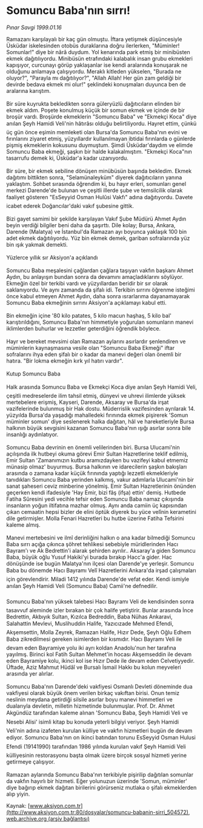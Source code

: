 # Somuncu Baba'nın sırrı!

*Pınar Savgi 1999.01.16*

<div class="pNewsDetailMainContent" itemprop="articleBody">
 Ramazanı karşılayalı bir kaç gün olmuştu. İftara yetişmek düşüncesiyle Üsküdar iskelesinden otobüs duraklarına doğru ilerlerken, "Müminler! Somunlar!" diye bir nârâ duydum. Yol kenarında park etmiş bir minibüsten ekmek dağıtılıyordu. Minibüsün etrafındaki kalabalık insan grubu ekmekleri kapışıyor, curcunayı görüp yaklaşanlar ise kendi aralarında konuşarak ne olduğunu anlamaya çalışıyordu. Meraklı kitleden yükselen, "Burada ne oluyor?", "Parayla mı dağıtılıyor?", "Allah Allah! Her gün zam geldiği bir devirde bedava ekmek mi olur!" şeklindeki konuşmaları duyunca ben de aralarına karıştım.
 <br/>
 <br/>
 Bir süre kuyrukta bekledikten sonra güleryüzlü dağıtıcıların elinden bir ekmek aldım. Poşete konulmuş küçük bir somun ekmek ve içinde de bir broşür vardı. Broşürde ekmeklerin "Somuncu Baba" ve "Ekmekçi Koca" diye anılan Şeyh Hamidi Veli'nin hâtırâsı olduğu belirtiliyordu. Hayret ettim, çünkü üç gün önce eşimin memleketi olan Bursa'da Somuncu Baba'nın evini ve fırınlarını ziyaret etmiş, yüzyıllardır kullanılmayan ibtidai fırınlarda o günlerde pişmiş ekmeklerin kokusunu duymuştum. Şimdi Üsküdar'daydım ve elimde Somuncu Baba ekmeği, şaşkın bir halde kalakalmıştım. "Ekmekçi Koca"nın tasarrufu demek ki, Üsküdar'a kadar uzanıyordu.
 <br/>
 <br/>
 Bir süre, bir ekmek sebiline dönüşen minübüsün başında bekledim. Ekmek dağıtımı bittikten sonra, "Selamünaleyküm" diyerek dağıtıcıların yanına yaklaştım. Sohbet sırasında öğrendim ki, bu hayır erleri, somunları genel merkezi Darende'de bulunan ve çeşitli illerde şube ve temsilcilik olarak faaliyet gösteren "EsSeyyid Osman Hulûsi Vakfı" adına dağıtıyordu. Davete icabet ederek Doğancılar'daki vakıf şubesine gittik.
 <br/>
 <br/>
 Bizi gayet samimi bir şekilde karşılayan Vakıf Şube Müdürü Ahmet Aydın beyin verdiği bilgiler beni daha da şaşırttı. Dile kolay; Bursa, Ankara, Darende (Malatya) ve İstanbul'da Ramazan ayı boyunca yaklaşık 100 bin adet ekmek dağıtılıyordu. Yüz bin ekmek demek, gariban sofralarında yüz bin ışık yakmak demekti.
 <br/>
 <br/>
 Yüzlerce yıllık sır Aksiyon'a açıklandı
 <br/>
 <br/>
 Somuncu Baba meşalesini çağlardan çağlara taşıyan vakfın başkanı Ahmet Aydın, bu anlayışın bundan sonra da devamını amaçladıklarını söylüyor. Ekmeğin özel bir terkibi vardı ve yüzyıllardan beridir bir sır olarak saklanıyordu. Ve aynı zamanda da şifalı idi. Terkibin sırrını öğrenme isteğimi önce kabul etmeyen Ahmet Aydın, daha sonra ısrarlarıma dayanamayarak Somuncu Baba ekmeğinin sırrını Aksiyon'a açıklamayı kabul etti.
 <br/>
 <br/>
 Bin ekmeğin içine '80 kilo patates, 5 kilo macun haşhaş, 5 kilo bal' karıştırıldığını, Somuncu Baba'nın himmetiyle yoğurulan somunların manevi iklimlerden buhurlar ve lezzetler geterdiğini öğrendik böylece.
 <br/>
 <br/>
 Hayr ve bereket mevsimi olan Ramazan aylarını asırlardır şenlendiren ve müminlerin kaynaşmasına vesile olan "Somuncu Baba Ekmeği" iftar sofralarını ihya eden şifalı bir o kadar da manevi değeri olan önemli bir hatıra. "Bir lokma ekmeğin kırk yıl hatırı vardır".
 <br/>
 <br/>
 Kutup Somuncu Baba
 <br/>
 <br/>
 Halk arasında Somuncu Baba ve Ekmekçi Koca diye anılan Şeyh Hamidi Veli, çeşitli medreselerde ilim tahsil etmiş, dünyevi ve uhrevi ilimlerde yüksek mertebelere erişmiş, Kayseri, Darende, Aksaray ve Bursa'da irşat vazifelerinde bulunmuş bir Hak dostu. Müderrislik vazifesinden ayrılarak 14. yüzyılda Bursa'da yaşadığı mahalledeki fırınında ekmek pişirerek 'Somun müminler somun' diye seslenerek halka dağıtan, hâl ve hareketleriyle Bursa halkının büyük sevgisini kazanan Somuncu Baba'nın ışığı asırlar sonra bile insanlığı aydınlatıyor.
 <br/>
 <br/>
 Somuncu Baba devrinin en önemli velilerinden biri. Bursa Ulucami'nin açılışında ilk hutbeyi okuma görevi Emir Sultan Hazretlerine teklif edilmiş, Emir Sultan 'Zamanımızın kutbu aramızdayken bu vazifeyi kabul etmemiz münasip olmaz' buyurmuş. Bursa halkının ve idarecilerin şaşkın bakışları arasında o zamana kadar küçük fırınında yaptığı lezzetli ekmekleriyle tanıdıkları Somuncu Baba yerinden kalkmış, vakur adımlarla Ulucami'nin bir sanat şaheseri ceviz minberine yönelmiş. Emir Sultan Hazretlerinin önünden geçerken kendi ifadesiyle 'Hay Emir, bizi fâş (ifşa) ettin' demiş. Hutbede Fatiha Sûresini yedi vecihle tefsir eden Somuncu Baba namaz çıkışında insanların yoğun iltifatına mazhar olmuş. Aynı anda camiin üç kapısından çıkan cemaatin hepsi bizler de elini öptük diyerek bu yüce velînin kerametini dile getirmişler. Molla Fenari Hazretleri bu hutbe üzerine Fatiha Tefsirini kaleme almış.
 <br/>
 <br/>
 Manevi mertebesini ve ilmî derinliğini halkın o ana kadar bilmediği Somuncu Baba sırrı açığa çıkınca şöhret tehlikesi sebebiyle müridlerinden Hacı Bayram'ı ve Ak Bedrettin'i alarak şehirden ayrılır.. Aksaray'a giden Somuncu Baba, büyük oğlu Yusuf Hakiki'yi burada bırakıp Hacc'a gider. Hac dönüşünde ise bugün Malatya'nın ilçesi olan Darende'ye yerleşir. Somuncu Baba bu dönemde Hacı Bayramı Velî Hazretlerini Ankara'da irşad çalışmaları için görevlendirir. Miladi 1412 yılında Darende'de vefat eder. Kendi ismiyle anılan Şeyh Hamidi Veli (Somuncu Baba) Camii'ne defnedilir.
 <br/>
 <br/>
 Somuncu Baba'nın yüksek talebesi Hacı Bayramı Veli de kendisinden sonra tasavvuf aleminde izler bırakan bir çok halife yetiştirir. Bunlar arasında İnce Bedrettin, Akbıyık Sultan, Kızılca Bedreddin, Baba Nühas Ankaravi, Salahattin Mevlevi, Muslihuddin Halife, Yazıcızade Mehmed Efendi, Akşemsettin, Molla Zeyrek, Ramazan Halife, Hızır Dede, Şeyh Oğlu Edhem Baba zikredilmesi gereken isimlerden bir kısmıdır. Hacı Bayramı Veli ile devam eden Bayramiye yolu iki ayrı koldan Anadolu'nun her tarafına yayılmış. Birinci kol Fatih Sultan Mehmet'in hocası Akşemseddin ile devam eden Bayramiye kolu, ikinci kol ise Hızır Dede ile devam eden Celvetiyyedir. Üftade, Aziz Mahmut Hüdâî ve Bursalı İsmail Hakkı bu kolun meyveleri arasında yer alırlar.
 <br/>
 <br/>
 Somuncu Baba'nın Darende'deki vakfiyesi Osmanlı Devleti döneminde dua vakfiyesi olarak büyük önem verilen birkaç vakıftan birisi. Onun temiz neslinin meydana getirdiği silsile asırlar boyu manevi himmetleri ve dualarıyla devletin, milletin hizmetinde bulunmuşlar. Prof. Dr. Ahmet Akgündüz tarafından kaleme alınan 'Somuncu Baba, Şeyh Hamidi Veli ve Nesebi Alisi' isimli kitap bu konuda yeterli bilgiyi veriyor. Şeyh Hamidi Veli'nin adına izafeten kurulan külliye ve vakfın hizmetleri bugün de devam ediyor. Somuncu Baba'nın on ikinci batından torunu EsSeyyid Osman Hulusi Efendi (19141990) tarafından 1986 yılında kurulan vakıf Şeyh Hamidi Veli külliyesinin restorasyonu başta olmak üzere birçok sosyal hizmeti yerine getirmeye çalışıyor.
 <br/>
 <br/>
 Ramazan aylarında Somuncu Baba'nın terkibiyle pişirilip dağıtılan somunlar da vakfın hayırlı bir hizmeti. Eğer yolunuzun üzerinde 'Somun, müminler' diye bağırıp ekmek dağıtan birilerini görürseniz mutlaka o şifalı ekmeklerden alıp yiyin.
 <br/>
</div>


Kaynak: [www.aksiyon.com.tr](http://www.aksiyon.com.tr:80/dosyalar/somuncu-babanin-sirri_504572), [web.archive.org (arşiv bağlantısı)](http://web.archive.org/web/20150607201812/http://www.aksiyon.com.tr:80/dosyalar/somuncu-babanin-sirri_504572)
